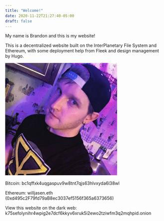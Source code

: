 ```yaml
---
title: "Welcome!"
date: 2020-11-22T21:27:40-05:00
draft: false
---
```

My name is Brandon and this is my website!

This is a decentralized website built on the InterPlanetary File System and Ethereum,
with some deployment help from Fleek and design management by Hugo.

![Me](/posts/profile_pic.jpg)

Bitcoin: bc1qffxk4uqgaspuv9w8tnt7qjs63hlvxyda6l38wl

Ethereum: willjasen.eth (0xd495c2F79fd79aB8ec3037ef5156f365a6373656)

View this website on the dark web: k75sefolynihr4wpig2e7dcf6kkyv6xruk5i2ewo2tziwfm3q2mqhpid.onion
